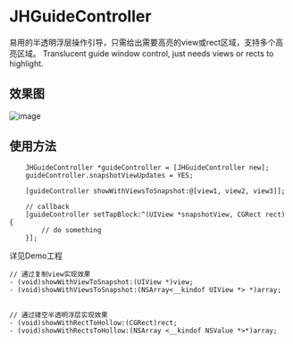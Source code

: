 # JHGuideController
易用的半透明浮层操作引导，只需给出需要高亮的view或rect区域，支持多个高亮区域。
Translucent guide window control, just needs views or rects to highlight. 

## 效果图
![image](https://github.com/JC-Hu/JHGuideConroller/blob/master/GIF00.gif)

## 使用方法

```
	JHGuideController *guideController = [JHGuideController new];
    guideController.snapshotViewUpdates = YES;
    
    [guideController showWithViewsToSnapshot:@[view1, view2, view3]];

    // callback
    [guideController setTapBlock:^(UIView *snapshotView, CGRect rect) {
        // do something
    }];
```

详见Demo工程
```
// 通过复制view实现效果
- (void)showWithViewToSnapshot:(UIView *)view;
- (void)showWithViewsToSnapshot:(NSArray<__kindof UIView *> *)array;


// 通过镂空半透明浮层实现效果
- (void)showWithRectToHollow:(CGRect)rect;
- (void)showWithRectsToHollow:(NSArray <__kindof NSValue *>*)array;
```